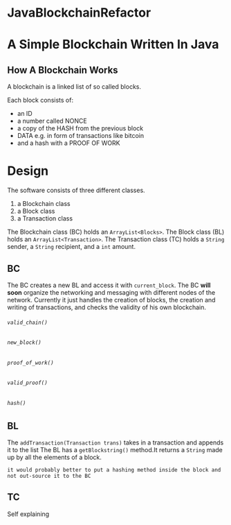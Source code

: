 # JavaBlockchainRefactor

# A Simple Blockchain Written In Java

## How A Blockchain Works

A blockchain is a linked list of so called blocks.

Each block consists of:
  * an ID
  * a number called NONCE
  * a copy of the HASH from the previous block
  * DATA e.g. in form of transactions like bitcoin
  * and a hash with a PROOF OF WORK
  
# Design

The software consists of three different classes.

1. a Blockchain class
2. a Block class
3. a Transaction class

The Blockchain class (BC) holds an `ArrayList<Blocks>`. The Block class (BL) holds
an `ArrayList<Transaction>`. The Transaction class (TC) holds a `String` sender, a `String` recipient, and a `int` amount.


## BC
The BC creates a new BL and access it with `current_block`. The BC **will soon** organize the networking and messaging with different nodes of the network. Currently it just handles the creation of blocks, the creation and writing of transactions, and checks the validity of his own blockchain.

###### `valid_chain()`

###### `new_block()`

###### `proof_of_work()`

###### `valid_proof()`

###### `hash()`

## BL
The `addTransaction(Transaction trans)` takes in a transaction and appends it to the list
The BL has a `getBlockstring()` method.It returns a `String` made up by all the elements of a block. 
```
it would probably better to put a hashing method inside the block and not out-source it to the BC
```

## TC

Self explaining

